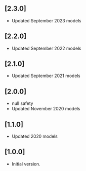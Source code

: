 ## [2.3.0]

- Updated September 2023 models

## [2.2.0]

- Updated September 2022 models

## [2.1.0]

- Updated September 2021 models

## [2.0.0]

- null safety
- Updated November 2020 models

## [1.1.0]

- Updated 2020 models

## [1.0.0]

- Initial version.
